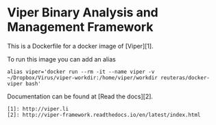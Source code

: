 # Viper Binary Analysis and Management Framework

This is a Dockerfile for a docker image of [Viper][1]. 

To run this image you can add an alias 

    alias viper='docker run --rm -it --name viper -v ~/Dropbox/Virus/viper-workdir:/home/viper/workdir reuteras/docker-viper bash'

Documentation can be found at [Read the docs][2].

    [1]: http://viper.li
    [2]: http://viper-framework.readthedocs.io/en/latest/index.html


